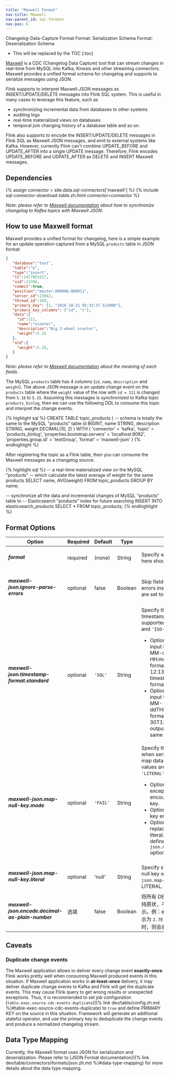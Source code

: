 ```yaml
---
title: "Maxwell Format"
nav-title: Maxwell
nav-parent_id: sql-formats
nav-pos: 6
---
```

<!--
Licensed to the Apache Software Foundation (ASF) under one
or more contributor license agreements.  See the NOTICE file
distributed with this work for additional information
regarding copyright ownership.  The ASF licenses this file
to you under the Apache License, Version 2.0 (the
"License"); you may not use this file except in compliance
with the License.  You may obtain a copy of the License at

  http://www.apache.org/licenses/LICENSE-2.0

Unless required by applicable law or agreed to in writing,
software distributed under the License is distributed on an
"AS IS" BASIS, WITHOUT WARRANTIES OR CONDITIONS OF ANY
KIND, either express or implied.  See the License for the
specific language governing permissions and limitations
under the License.
-->

<span class="label label-info">Changelog-Data-Capture Format</span>
<span class="label label-info">Format: Serialization Schema</span>
<span class="label label-info">Format: Deserialization Schema</span>

* This will be replaced by the TOC
{:toc}

[Maxwell](https://maxwells-daemon.io/) is a CDC (Changelog Data Capture) tool that can stream changes in real-time from MySQL into Kafka, Kinesis and other streaming connectors. Maxwell provides a unified format schema for changelog and supports to serialize messages using JSON.

Flink supports to interpret Maxwell JSON messages as INSERT/UPDATE/DELETE messages into Flink SQL system. This is useful in many cases to leverage this feature, such as
 - synchronizing incremental data from databases to other systems
 - auditing logs
 - real-time materialized views on databases
 - temporal join changing history of a database table and so on.

Flink also supports to encode the INSERT/UPDATE/DELETE messages in Flink SQL as Maxwell JSON messages, and emit to external systems like Kafka.
However, currently Flink can't combine UPDATE_BEFORE and UPDATE_AFTER into a single UPDATE message. Therefore, Flink encodes UPDATE_BEFORE and UDPATE_AFTER as DELETE and INSERT Maxwell messages.

Dependencies
------------

{% assign connector = site.data.sql-connectors['maxwell'] %}
{% include sql-connector-download-table.zh.html
    connector=connector
%}

*Note: please refer to [Maxwell documentation](http://maxwells-daemon.io/quickstart/) about how to synchronize changelog to Kafka topics with Maxwell JSON.*


How to use Maxwell format
----------------

Maxwell provides a unified format for changelog, here is a simple example for an update operation captured from a MySQL `products` table in JSON format:

```json
{
   "database":"test",
   "table":"e",
   "type":"insert",
   "ts":1477053217,
   "xid":23396,
   "commit":true,
   "position":"master.000006:800911",
   "server_id":23042,
   "thread_id":108,
   "primary_key": [1, "2016-10-21 05:33:37.523000"],
   "primary_key_columns": ["id", "c"],
   "data":{
     "id":111,
     "name":"scooter",
     "description":"Big 2-wheel scooter",
     "weight":5.15
   },
   "old":{
     "weight":5.18,
   }
}
```

*Note: please refer to [Maxwell documentation](http://maxwells-daemon.io/dataformat/) about the meaning of each fields.*

The MySQL `products` table has 4 columns (`id`, `name`, `description` and `weight`). The above JSON message is an update change event on the `products` table where the `weight` value of the row with `id = 111` is changed from `5.18` to `5.15`.
Assuming this messages is synchronized to Kafka topic `products_binlog`, then we can use the following DDL to consume this topic and interpret the change events.

<div class="codetabs" markdown="1">
<div data-lang="SQL" markdown="1">
{% highlight sql %}
CREATE TABLE topic_products (
  -- schema is totally the same to the MySQL "products" table
  id BIGINT,
  name STRING,
  description STRING,
  weight DECIMAL(10, 2)
) WITH (
 'connector' = 'kafka',
 'topic' = 'products_binlog',
 'properties.bootstrap.servers' = 'localhost:9092',
 'properties.group.id' = 'testGroup',
 'format' = 'maxwell-json'
)
{% endhighlight %}
</div>
</div>

After registering the topic as a Flink table, then you can consume the Maxwell messages as a changelog source.

<div class="codetabs" markdown="1">
<div data-lang="SQL" markdown="1">
{% highlight sql %}
-- a real-time materialized view on the MySQL "products"
-- which calculate the latest average of weight for the same products
SELECT name, AVG(weight) FROM topic_products GROUP BY name;

-- synchronize all the data and incremental changes of MySQL "products" table to
-- Elasticsearch "products" index for future searching
INSERT INTO elasticsearch_products
SELECT * FROM topic_products;
{% endhighlight %}
</div>
</div>

Format Options
----------------

<div data-lang="Maxwell Json" markdown="1">

<table class="table table-bordered">
    <thead>
      <tr>
        <th class="text-left" style="width: 25%">Option</th>
        <th class="text-center" style="width: 8%">Required</th>
        <th class="text-center" style="width: 7%">Default</th>
        <th class="text-center" style="width: 10%">Type</th>
        <th class="text-center" style="width: 50%">Description</th>
      </tr>
    </thead>
    <tbody>
    <tr>
      <td><h5>format</h5></td>
      <td>required</td>
      <td style="word-wrap: break-word;">(none)</td>
      <td>String</td>
      <td>Specify what format to use, here should be <code>'maxwell-json'</code>.</td>
    </tr>
    <tr>
      <td><h5>maxwell-json.ignore-parse-errors</h5></td>
      <td>optional</td>
      <td style="word-wrap: break-word;">false</td>
      <td>Boolean</td>
      <td>Skip fields and rows with parse errors instead of failing.
      Fields are set to null in case of errors.</td>
    </tr>
    <tr>
       <td><h5>maxwell-json.timestamp-format.standard</h5></td>
       <td>optional</td>
       <td style="word-wrap: break-word;"><code>'SQL'</code></td>
       <td>String</td>
       <td>Specify the input and output timestamp format. Currently supported values are <code>'SQL'</code> and <code>'ISO-8601'</code>:
       <ul>
         <li>Option <code>'SQL'</code> will parse input timestamp in "yyyy-MM-dd HH:mm:ss.s{precision}" format, e.g '2020-12-30 12:13:14.123' and output timestamp in the same format.</li>
         <li>Option <code>'ISO-8601'</code>will parse input timestamp in "yyyy-MM-ddTHH:mm:ss.s{precision}" format, e.g '2020-12-30T12:13:14.123' and output timestamp in the same format.</li>
       </ul>
       </td>
    </tr>
    <tr>
      <td><h5>maxwell-json.map-null-key.mode</h5></td>
      <td>optional</td>
      <td style="word-wrap: break-word;"><code>'FAIL'</code></td>
      <td>String</td>
      <td>Specify the handling mode when serializing null keys for map data. Currently supported values are <code>'FAIL'</code>, <code>'DROP'</code> and <code>'LITERAL'</code>:
      <ul>
        <li>Option <code>'FAIL'</code> will throw exception when encountering map with null key.</li>
        <li>Option <code>'DROP'</code> will drop null key entries for map data.</li>
        <li>Option <code>'LITERAL'</code> will replace null key with string literal. The string literal is defined by <code>maxwell-json.map-null-key.literal</code> option.</li>
      </ul>
      </td>
    </tr>
    <tr>
      <td><h5>maxwell-json.map-null-key.literal</h5></td>
      <td>optional</td>
      <td style="word-wrap: break-word;">'null'</td>
      <td>String</td>
      <td>Specify string literal to replace null key when <code>'maxwell-json.map-null-key.mode'</code> is LITERAL.</td>
    </tr>
    <tr>
      <td><h5>maxwell-json.encode.decimal-as-plain-number</h5></td>
      <td>选填</td>
      <td style="word-wrap: break-word;">false</td>
      <td>Boolean</td>
      <td>将所有 DECIMAL 类型的数据保持原状，不使用科学计数法表示。例：<code>0.000000027</code> 默认会表示为 <code>2.7E-8</code>。当此选项设为 true 时，则会表示为 <code>0.000000027</code>。</td>
    </tr>
    </tbody>
</table>

</div>

Caveats
----------------

### Duplicate change events

The Maxwell application allows to deliver every change event **exactly-once**. Flink works pretty well when consuming Maxwell produced events in this situation.
If Maxwell application works in **at-least-once** delivery, it may deliver duplicate change events to Kafka and Flink will get the duplicate events.
This may cause Flink query to get wrong results or unexpected exceptions. Thus, it is recommended to set job configuration [`table.exec.source.cdc-events-duplicate`]({% link dev/table/config.zh.md %}#table-exec-source-cdc-events-duplicate) to `true` and define PRIMARY KEY on the source in this situation.
Framework will generate an additional stateful operator, and use the primary key to deduplicate the change events and produce a normalized changelog stream.

Data Type Mapping
----------------

Currently, the Maxwell format uses JSON for serialization and deserialization. Please refer to [JSON Format documentation]({% link dev/table/connectors/formats/json.zh.md %}#data-type-mapping) for more details about the data type mapping.

